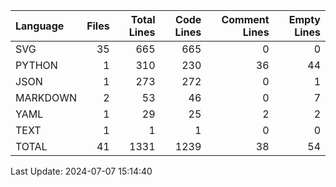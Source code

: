 | Language   |   Files |   Total Lines |   Code Lines |   Comment Lines |   Empty Lines |
|:-----------|--------:|--------------:|-------------:|----------------:|--------------:|
| SVG        |      35 |           665 |          665 |               0 |             0 |
| PYTHON     |       1 |           310 |          230 |              36 |            44 |
| JSON       |       1 |           273 |          272 |               0 |             1 |
| MARKDOWN   |       2 |            53 |           46 |               0 |             7 |
| YAML       |       1 |            29 |           25 |               2 |             2 |
| TEXT       |       1 |             1 |            1 |               0 |             0 |
| TOTAL      |      41 |          1331 |         1239 |              38 |            54 |

Last Update: 2024-07-07 15:14:40